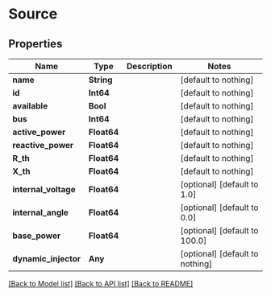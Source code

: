 # Source


## Properties
Name | Type | Description | Notes
------------ | ------------- | ------------- | -------------
**name** | **String** |  | [default to nothing]
**id** | **Int64** |  | [default to nothing]
**available** | **Bool** |  | [default to nothing]
**bus** | **Int64** |  | [default to nothing]
**active_power** | **Float64** |  | [default to nothing]
**reactive_power** | **Float64** |  | [default to nothing]
**R_th** | **Float64** |  | [default to nothing]
**X_th** | **Float64** |  | [default to nothing]
**internal_voltage** | **Float64** |  | [optional] [default to 1.0]
**internal_angle** | **Float64** |  | [optional] [default to 0.0]
**base_power** | **Float64** |  | [optional] [default to 100.0]
**dynamic_injector** | **Any** |  | [optional] [default to nothing]


[[Back to Model list]](../README.md#models) [[Back to API list]](../README.md#api-endpoints) [[Back to README]](../README.md)


